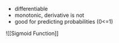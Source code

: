 - differentiable
- monotonic, derivative is not
- good for predicting probabilities (0<=1)

![[Sigmoid Function]]